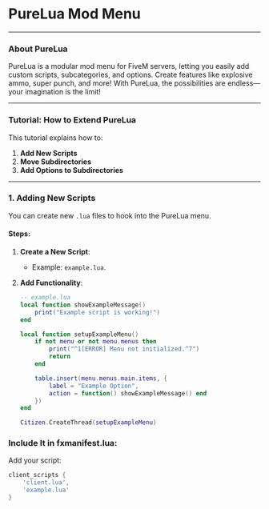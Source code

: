 # PureLua Mod Menu

---

### About PureLua

PureLua is a modular mod menu for FiveM servers, letting you easily add custom scripts, subcategories, and options. Create features like explosive ammo, super punch, and more! With PureLua, the possibilities are endless—your imagination is the limit!

---

### Tutorial: How to Extend PureLua

This tutorial explains how to:
1. **Add New Scripts**
2. **Move Subdirectories**
3. **Add Options to Subdirectories**

---

### 1. Adding New Scripts

You can create new `.lua` files to hook into the PureLua menu.

#### Steps:
1. **Create a New Script**:
   - Example: `example.lua`.

2. **Add Functionality**:
   ```lua
   -- example.lua
   local function showExampleMessage()
       print("Example script is working!")
   end

   local function setupExampleMenu()
       if not menu or not menu.menus then
           print("^1[ERROR] Menu not initialized.^7")
           return
       end

       table.insert(menu.menus.main.items, {
           label = "Example Option",
           action = function() showExampleMessage() end
       })
   end

   Citizen.CreateThread(setupExampleMenu)

### Include It in fxmanifest.lua:

Add your script:
```lua
client_scripts {
    'client.lua',
    'example.lua'
}
